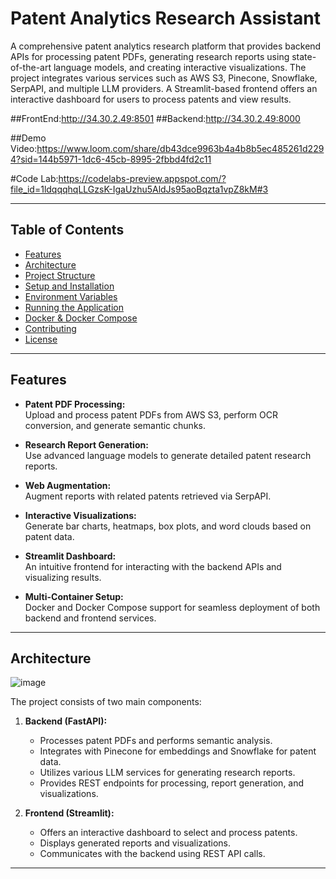 # Patent Analytics Research Assistant

A comprehensive patent analytics research platform that provides backend APIs for processing patent PDFs, generating research reports using state-of-the-art language models, and creating interactive visualizations. The project integrates various services such as AWS S3, Pinecone, Snowflake, SerpAPI, and multiple LLM providers. A Streamlit-based frontend offers an interactive dashboard for users to process patents and view results.


##FrontEnd:http://34.30.2.49:8501    ##Backend:http://34.30.2.49:8000

##Demo Video:https://www.loom.com/share/db43dce9963b4a4b8b5ec485261d2294?sid=144b5971-1dc6-45cb-8995-2fbbd4fd2c11

#Code Lab:https://codelabs-preview.appspot.com/?file_id=1ldqqqhqLLGzsK-IgaUzhu5AldJs95aoBqzta1vpZ8kM#3

---

## Table of Contents

- [Features](#features)
- [Architecture](#architecture)
- [Project Structure](#project-structure)
- [Setup and Installation](#setup-and-installation)
- [Environment Variables](#environment-variables)
- [Running the Application](#running-the-application)
- [Docker & Docker Compose](#docker--docker-compose)
- [Contributing](#contributing)
- [License](#license)

---

## Features

- **Patent PDF Processing:**  
  Upload and process patent PDFs from AWS S3, perform OCR conversion, and generate semantic chunks.

- **Research Report Generation:**  
  Use advanced language models to generate detailed patent research reports.

- **Web Augmentation:**  
  Augment reports with related patents retrieved via SerpAPI.

- **Interactive Visualizations:**  
  Generate bar charts, heatmaps, box plots, and word clouds based on patent data.

- **Streamlit Dashboard:**  
  An intuitive frontend for interacting with the backend APIs and visualizing results.

- **Multi-Container Setup:**  
  Docker and Docker Compose support for seamless deployment of both backend and frontend services.

---

## Architecture
![image](https://github.com/user-attachments/assets/dbce9514-94c0-4bd4-a402-36a6b619c992)

The project consists of two main components:

1. **Backend (FastAPI):**
   - Processes patent PDFs and performs semantic analysis.
   - Integrates with Pinecone for embeddings and Snowflake for patent data.
   - Utilizes various LLM services for generating research reports.
   - Provides REST endpoints for processing, report generation, and visualizations.

2. **Frontend (Streamlit):**
   - Offers an interactive dashboard to select and process patents.
   - Displays generated reports and visualizations.
   - Communicates with the backend using REST API calls.

---

